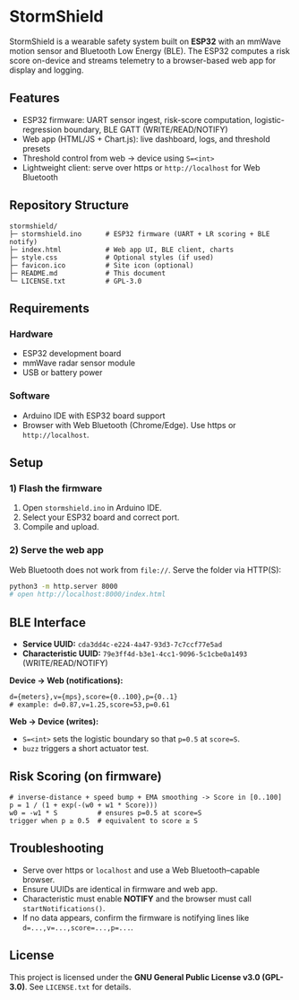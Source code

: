 
# StormShield

StormShield is a wearable safety system built on **ESP32** with an mmWave motion sensor and Bluetooth Low Energy (BLE). The ESP32 computes a risk score on-device and streams telemetry to a browser-based web app for display and logging.

## Features
- ESP32 firmware: UART sensor ingest, risk-score computation, logistic-regression boundary, BLE GATT (WRITE/READ/NOTIFY)
- Web app (HTML/JS + Chart.js): live dashboard, logs, and threshold presets
- Threshold control from web → device using `S=<int>`
- Lightweight client: serve over https or `http://localhost` for Web Bluetooth

## Repository Structure
```
stormshield/
├─ stormshield.ino      # ESP32 firmware (UART + LR scoring + BLE notify)
├─ index.html           # Web app UI, BLE client, charts
├─ style.css            # Optional styles (if used)
├─ favicon.ico          # Site icon (optional)
├─ README.md            # This document
└─ LICENSE.txt          # GPL-3.0
```

## Requirements
### Hardware
- ESP32 development board
- mmWave radar sensor module
- USB or battery power

### Software
- Arduino IDE with ESP32 board support
- Browser with Web Bluetooth (Chrome/Edge). Use https or `http://localhost`.

## Setup
### 1) Flash the firmware
1. Open `stormshield.ino` in Arduino IDE.
2. Select your ESP32 board and correct port.
3. Compile and upload.

### 2) Serve the web app
Web Bluetooth does not work from `file://`. Serve the folder via HTTP(S):
```bash
python3 -m http.server 8000
# open http://localhost:8000/index.html
```

## BLE Interface
- **Service UUID:** `cda3dd4c-e224-4a47-93d3-7c7ccf77e5ad`
- **Characteristic UUID:** `79e3ff4d-b3e1-4cc1-9096-5c1cbe0a1493` (WRITE/READ/NOTIFY)

**Device → Web (notifications):**
```
d={meters},v={mps},score={0..100},p={0..1}
# example: d=0.87,v=1.25,score=53,p=0.61
```

**Web → Device (writes):**
- `S=<int>` sets the logistic boundary so that `p=0.5` at `score=S`.
- `buzz` triggers a short actuator test.

## Risk Scoring (on firmware)
```
# inverse-distance + speed bump + EMA smoothing -> Score in [0..100]
p = 1 / (1 + exp(-(w0 + w1 * Score)))
w0 = -w1 * S          # ensures p=0.5 at score=S
trigger when p ≥ 0.5  # equivalent to score ≥ S
```

## Troubleshooting
- Serve over https or `localhost` and use a Web Bluetooth–capable browser.
- Ensure UUIDs are identical in firmware and web app.
- Characteristic must enable **NOTIFY** and the browser must call `startNotifications()`.
- If no data appears, confirm the firmware is notifying lines like `d=...,v=...,score=...,p=...`.

## License
This project is licensed under the **GNU General Public License v3.0 (GPL-3.0)**. See `LICENSE.txt` for details.
